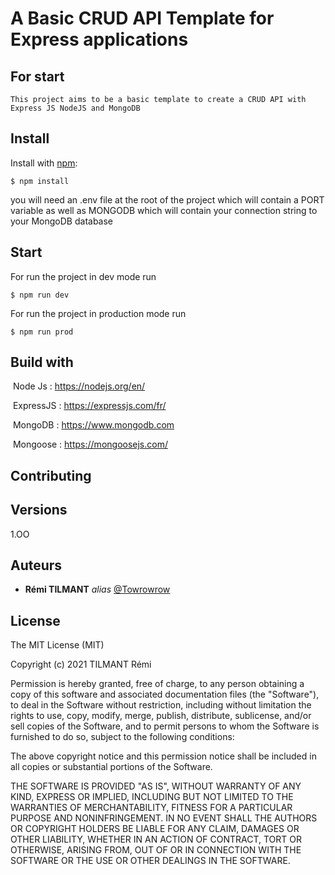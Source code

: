 # A Basic CRUD API Template for Express applications



## For start

```
This project aims to be a basic template to create a CRUD API with Express JS NodeJS and MongoDB
```



## Install

Install with [npm](https://www.npmjs.com/):

```
$ npm install 
```

you will need an .env file at the root of the project which will contain a PORT variable as well as MONGODB which will contain your connection string to your MongoDB database

## Start

For run the project  in dev mode run 

```
$ npm run dev
```

For run the project  in production mode run 

```
$ npm run prod
```



## Build with

​	Node Js : https://nodejs.org/en/

​	ExpressJS : https://expressjs.com/fr/

​	MongoDB : https://www.mongodb.com

​	Mongoose : https://mongoosejs.com/

## Contributing



## Versions

1.OO

## Auteurs

- **Rémi TILMANT** *alias* [@Towrowrow](https://github.com/Towrowrow)



## License

The MIT License (MIT)

Copyright (c) 2021 TILMANT Rémi

Permission is hereby granted, free of charge, to any person obtaining a copy of this software and associated documentation files (the "Software"), to deal in the Software without restriction, including without limitation the rights to use, copy, modify, merge, publish, distribute, sublicense, and/or sell copies of the Software, and to permit persons to whom the Software is furnished to do so, subject to the following conditions:

The above copyright notice and this permission notice shall be included in all copies or substantial portions of the Software.

THE SOFTWARE IS PROVIDED "AS IS", WITHOUT WARRANTY OF ANY KIND, EXPRESS OR IMPLIED, INCLUDING BUT NOT LIMITED TO THE WARRANTIES OF MERCHANTABILITY, FITNESS FOR A PARTICULAR PURPOSE AND NONINFRINGEMENT. IN NO EVENT SHALL THE AUTHORS OR COPYRIGHT HOLDERS BE LIABLE FOR ANY CLAIM, DAMAGES OR OTHER LIABILITY, WHETHER IN AN ACTION OF CONTRACT, TORT OR OTHERWISE, ARISING FROM, OUT OF OR IN CONNECTION WITH THE SOFTWARE OR THE USE OR OTHER DEALINGS IN THE SOFTWARE.